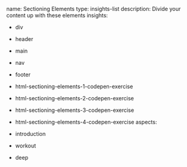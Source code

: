 name: Sectioning Elements
type: insights-list
description: Divide your content up with these elements
insights:
  - div
  - header
  - main
  - nav
  - footer

  - html-sectioning-elements-1-codepen-exercise
  - html-sectioning-elements-2-codepen-exercise
  - html-sectioning-elements-3-codepen-exercise
  - html-sectioning-elements-4-codepen-exercise
aspects:
  - introduction
  - workout
  - deep
 
